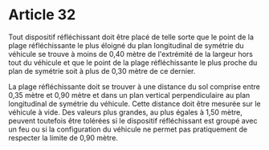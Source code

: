 # Article 32

Tout dispositif réfléchissant doit être placé de telle sorte que le point de la plage réfléchissante le plus éloigné du plan longitudinal de symétrie du véhicule se trouve à moins de 0,40 mètre de l'extrémité de la largeur hors tout du véhicule et que le point de la plage réfléchissante le plus proche du plan de symétrie soit à plus de 0,30 mètre de ce dernier.

La plage réfléchissante doit se trouver à une distance du sol comprise entre 0,35 mètre et 0,90 mètre et dans un plan vertical perpendiculaire  au plan longitudinal de symétrie du véhicule. Cette distance doit être mesurée sur  le véhicule à vide. Des valeurs plus grandes, au plus égales à 1,50 mètre, peuvent toutefois être tolérées si le dispositif réfléchissant est groupé avec un feu ou si la configuration du véhicule ne permet pas pratiquement de respecter la limite de 0,90 mètre.
